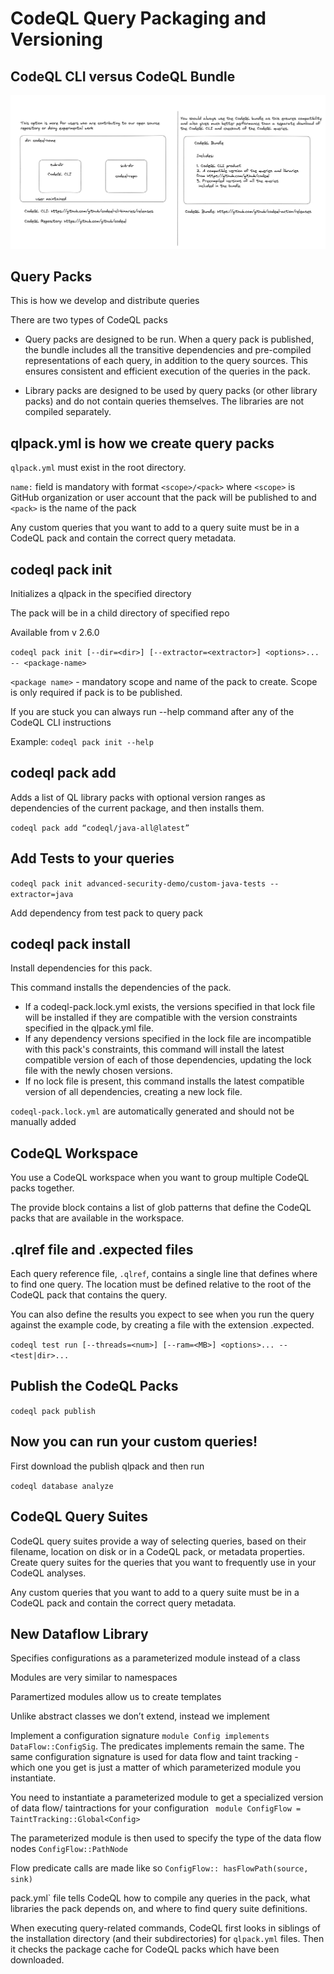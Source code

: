# CodeQL Query Packaging and Versioning

## CodeQL CLI versus CodeQL Bundle

![Alt text](image.png)


## Query Packs 

This is how we develop and distribute queries 

There are two types of CodeQL packs

- Query packs are designed to be run. When a query pack is published, the bundle includes all the transitive dependencies and pre-compiled representations of each query, in addition to the query sources. This ensures consistent and efficient execution of the queries in the pack.

- Library packs are designed to be used by query packs (or other library packs) and do not contain queries themselves. The libraries are not compiled separately.

## qlpack.yml is how we create query packs 

`qlpack.yml` must exist in the root directory. 

`name:` field is mandatory with format `<scope>/<pack>` where `<scope>` is GitHub organization or user account that the pack will be published to and `<pack>` is the name of the pack

Any custom queries that you want to add to a query suite must be in a CodeQL pack and contain the correct query metadata.




## codeql pack init 

Initializes a qlpack in the specified directory 

The pack will be in a child directory of specified repo

Available from v 2.6.0

`codeql pack init [--dir=<dir>] [--extractor=<extractor>] <options>... -- <package-name>`

`<package name>` - mandatory
 scope and name of the pack to create. Scope is only required if pack is to be published.


If you are stuck you can always run --help command after any of the CodeQL CLI instructions

Example: `codeql pack init --help`


## codeql pack add 

Adds a list of QL library packs with optional version ranges as dependencies of the current package, and then installs them.

`codeql pack add “codeql/java-all@latest” `

## Add Tests to your queries 

`codeql pack init advanced-security-demo/custom-java-tests --extractor=java`

Add dependency from test pack to query pack 


## codeql pack install 

Install dependencies for this pack.

This command installs the dependencies of the pack. 
   - If a codeql-pack.lock.yml exists, the versions specified in that lock file will be installed if  they are compatible with the version constraints specified in the qlpack.yml file. 
   - If any dependency versions specified in the lock file are incompatible with this pack's constraints, this command will install the latest compatible version of each of those dependencies, updating the lock file with the newly chosen versions. 
   - If no lock file is present, this command installs the latest compatible version of all dependencies, creating a new lock file.

`codeql-pack.lock.yml` are automatically generated and should not be manually added 

## CodeQL Workspace 

You use a CodeQL workspace when you want to group multiple CodeQL packs together. 

The provide block contains a list of glob patterns that define the CodeQL packs that are available in the workspace.


## .qlref file and .expected files 

Each query reference file, `.qlref`, contains a single line that defines where to find one query. The location must be defined relative to the root of the CodeQL pack that contains the query. 

You can also define the results you expect to see when you run the query against the example code, by creating a file with the extension .expected.

`codeql test run [--threads=<num>] [--ram=<MB>] <options>... -- <test|dir>...`

## Publish the CodeQL Packs 

`codeql pack publish`


## Now you can run your custom queries!

First download the publish qlpack and then run

`codeql database analyze` 

## CodeQL Query Suites 


CodeQL query suites provide a way of selecting queries, based on their filename, location on disk or in a CodeQL pack, or metadata properties. Create query suites for the queries that you want to frequently use in your CodeQL analyses.

Any custom queries that you want to add to a query suite must be in a CodeQL pack and contain the correct query metadata.
## New Dataflow Library 

Specifies configurations as a parameterized module instead of a class

Modules are very similar to namespaces

Paramertized modules allow us to create templates

Unlike abstract classes we don’t extend, instead we implement

Implement a configuration signature `module Config implements DataFlow::ConfigSig`. The predicates implements remain the same. The same configuration signature is used for data flow and taint tracking - which one you get is just a matter of which parameterized module you instantiate.  

You need to instantiate a parameterized module to get a specialized version of data flow/ taintractions for your configuration 
` module ConfigFlow = TaintTracking::Global<Config>` 

The parameterized module is then used to specify the type of the data flow nodes `ConfigFlow::PathNode`

Flow predicate calls are made like so `ConfigFlow:: hasFlowPath(source, sink)`


pack.yml` file tells CodeQL how to compile any queries in the pack, what libraries the pack depends on, and where to find query suite definitions.

When executing query-related commands, CodeQL first looks in siblings of the installation directory (and their subdirectories) for `qlpack.yml` files. Then it checks the package cache for CodeQL packs which have been downloaded.